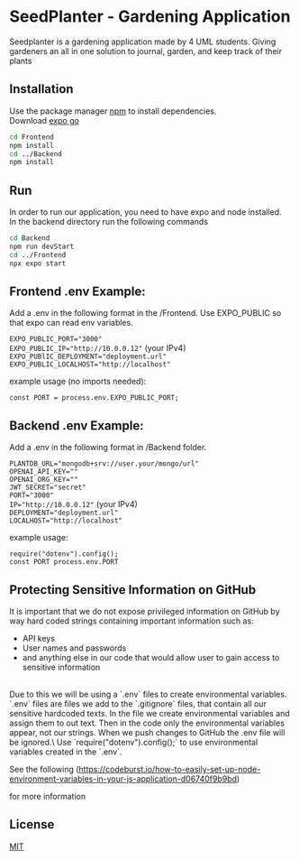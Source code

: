 # SeedPlanter - Gardening Application

Seedplanter is a gardening application made by 4 UML students. Giving gardeners an all in one solution to journal, garden, and keep track of their plants

## Installation

Use the package manager [npm](https://www.npmjs.com/) to install dependencies.\
Download [expo go](https://docs.expo.dev/get-started/installation/)

```bash
cd Frontend
npm install
cd ../Backend
npm install
```
## Run

In order to run our application, you need to have expo and node installed.\
In the backend directory run the following commands
```bash
cd Backend
npm run devStart
cd ../Frontend
npx expo start
```

## Frontend .env Example:

Add a .env in the following format in the /Frontend.
Use EXPO_PUBLIC so that expo can read env variables.

`EXPO_PUBLIC_PORT="3000"`\
`EXPO_PUBLIC_IP="http://10.0.0.12"` (your IPv4)\
`EXPO_PUBlIC_DEPLOYMENT="deployment.url"`\
`EXPO_PUBLIC_LOCALHOST="http://localhost"`

example usage (no imports needed):

`const PORT = process.env.EXPO_PUBLIC_PORT;`

## Backend .env Example:

Add a .env in the following format in /Backend folder.

`PLANTDB_URL="mongodb+srv://user.your/mongo/url"`\
`OPENAI_API_KEY=""`\
`OPENAI_ORG_KEY=""`\
`JWT_SECRET="secret"`\
`PORT="3000"`<br>
`IP="http://10.0.0.12"` (your IPv4)\
`DEPLOYMENT="deployment.url"`\
`LOCALHOST="http://localhost"`

example usage:

`require("dotenv").config();`<br>
`const PORT process.env.PORT`

## Protecting Sensitive Information on GitHub
It is important that we do not expose privileged information on GitHub by way hard coded strings containing important information such as:  
* API keys   
* User names and passwords
* and anything else in our code that would allow user to gain access to sensitive information 
<br />
Due to this we will be using a `.env` files to create environmental variables.
`.env` files are files we add to the `.gitignore` files, that contain all our sensitive hardcoded texts. In the file we create environmental variables and assign them to out text. Then in the code only the environmental variables appear, not our strings. When we push changes to GitHub the .env file will be ignored.\
Use `require("dotenv").config();` to use environmental variables created in the `.env`.

See the following (https://codeburst.io/how-to-easily-set-up-node-environment-variables-in-your-js-application-d06740f9b9bd)

for more information

## License

[MIT](https://choosealicense.com/licenses/mit/)


